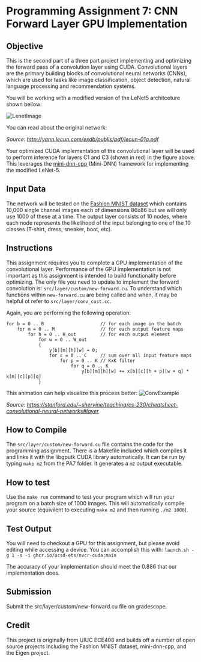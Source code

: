 
# Programming Assignment 7: CNN Forward Layer GPU Implementation

## Objective

This is the second part of a three part project implementing and optimizing the forward pass of a convolution layer using CUDA. Convolutional layers are the primary building blocks of convolutional neural networks (CNNs), which are used for tasks like image classification, object detection, natural language processing and recommendation systems. 

You will be working with a modified version of the LeNet5 architceture shown bellow:

![LenetImage](https://lh5.googleusercontent.com/84RlneM7JSDYDirUr_ceplL4G3-Peyq5dkLJTe2f-3Bj9KuWZjsH2A9Qq5PO5BRLrVfWGPnI3eQu8RkTPgyeUf9ZOWY9JbptVJy9LceAyHRn-O0kbzprx88yb82a5dnCR7EDP7n0)

You can read about the original network:

*Source: http://yann.lecun.com/exdb/publis/pdf/lecun-01a.pdf*

Your optimized CUDA implementation of the convolutional layer will be used to perform inference for layers C1 and C3 (shown in red) in the figure above. This leverages the [mini-dnn-cpp](https://github.com/iamhankai/mini-dnn-cpp) (Mini-DNN) framework for implementing the modified LeNet-5.

## Input Data

The network will be tested on the [Fashion MNIST dataset](https://github.com/zalandoresearch/fashion-mnist) which contains 10,000 single channel images each of dimensions 86x86 but we will only use 1000 of these at a time. The output layer consists of 10 nodes, where each node represents the likelihood of the input belonging to one of the 10 classes (T-shirt, dress, sneaker, boot, etc).

## Instructions

This assignment requires you to complete a GPU implementation of the convolutional layer. Performance of the GPU implementation is not important as this assignment is intended to build functionality before optimizing. The only file you need to update to implement the forward convolution is:
`src/layer/custom/new-forward.cu`. To understand which functions within `new-forward.cu` are being called and when, it may be helpful ot refer to `src/layer/conv_cust.cc`.

Again, you are performing the following operation:
```{.ruby}
for b = 0 .. B                     // for each image in the batch 
    for m = 0 .. M                 // for each output feature maps
        for h = 0 .. H_out         // for each output element
            for w = 0 .. W_out
            {
                y[b][m][h][w] = 0;
                for c = 0 .. C     // sum over all input feature maps
                    for p = 0 .. K // KxK filter
                        for q = 0 .. K
                            y[b][m][h][w] += x[b][c][h + p][w + q] * k[m][c][p][q]
            }
```
This animation can help visualize this process better:
![ConvExample](https://stanford.edu/~shervine/teaching/cs-230/illustrations/convolution-layer-a.png?1c517e00cb8d709baf32fc3d39ebae67)

*Source: https://stanford.edu/~shervine/teaching/cs-230/cheatsheet-convolutional-neural-networks#layer*

## How to Compile

The `src/layer/custom/new-forward.cu` file contains the code for the programming assignment. There is a Makefile included which compiles it and links it with the libgputk CUDA library automatically. It can be run by typing `make m2` from the PA7 folder. It generates a `m2` output executable.

## How to test

Use the `make run` command to test your program which will run your program on a batch size of 1000 images. This will automatically compile your source (equivilent to executing `make m2` and then running `./m2 1000`).

## Test Output 

You will need to checkout a GPU for this assignment, but please avoid editing while accessing a device. You can accomplish this with:
`launch.sh -g 1 -s -i ghcr.io/ucsd-ets/nvcr-cuda:main`

The accuracy of your implementation should meet the 0.886 that our implementation does.

## Submission

Submit the src/layer/custom/new-forward.cu file on gradescope.

## Credit

This project is originally from UIUC ECE408 and builds off a number of open source projects including the Fashion MNIST dataset, mini-dnn-cpp, and the Eigen project.
